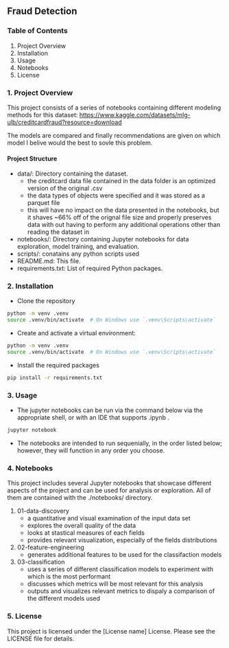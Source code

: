 ## Fraud Detection

### Table of Contents

1. Project Overview
2. Installation
3. Usage
4. Notebooks
5. License

### 1. Project Overview

This project consists of a series of notebooks containing different modeling methods for this dataset: https://www.kaggle.com/datasets/mlg-ulb/creditcardfraud?resource=download

The models are compared and finally recommendations are given on which model I belive would the best to sovle this problem.

#### Project Structure
- data/: Directory containing the dataset.
    - the creditcard data file contained in the data folder is an optimized version of the original .csv
    - the data types of objects were specified and it was stored as a parquet file
    - this will have no impact on the data presented in the notebooks, but it shaves ~66% off of the orignal file size and properly preserves data with out having to perform any additional operations other than reading the dataset in
- notebooks/: Directory containing Jupyter notebooks for data exploration, model training, and evaluation.
- scripts/: conatains any python scripts used
- README.md: This file.
- requirements.txt: List of required Python packages.

### 2. Installation

- Clone the repository

```sh
python -m venv .venv
source .venv/bin/activate  # On Windows use `.venv\Scripts\activate`
```

- Create and activate a virtual environment:

```sh
python -m venv .venv
source .venv/bin/activate  # On Windows use `.venv\Scripts\activate`
```

- Install the required packages


```sh
pip install -r requirements.txt
```

### 3. Usage

- The jupyter notebooks can be run via the command below via the appropriate shell, or with an IDE that supports .ipynb .

```sh
jupyter notebook
```

- The notebooks are intended to run sequenially, in the order listed below; however, they will function in any order you choose.

### 4. Notebooks

This project includes several Jupyter notebooks that showcase different aspects of the project and can be used for analysis or exploration. All of them are contained with the ./notebooks/ directory.

1. 01-data-discovery
    - a quantitative and visual examination of the input data set
    - explores the overall quality of the data 
    - looks at stastical measures of each fields
    - provides relevant visualization, especially of the fields distributions 
2. 02-feature-engineering
    - generates additional features to be used for the classifaction models
3. 03-classification
    - uses a series of different classification models to experiment with which is the most performant 
    - discusses which metrics will be most relevant for this analysis
    - outputs and visualizes relevant metrics to dispaly a comparison of the different models used

### 5. License

This project is licensed under the [License name] License. Please see the LICENSE file for details.